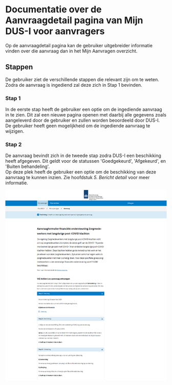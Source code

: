 # Documentatie over de Aanvraagdetail pagina van Mijn DUS-I voor aanvragers

Op de aanvraagdetail pagina kan de gebruiker uitgebreider informatie vinden over die aanvraag dan in het Mijn Aanvragen overzicht.

## Stappen

De gebruiker ziet de verschillende stappen die relevant zijn om te weten.  
Zodra de aanvraag is ingediend zal deze zich in Stap 1 bevinden.  

### Stap 1

In de eerste stap heeft de gebruiker een optie om de ingediende aanvraag in te zien. Dit zal een nieuwe pagina openen met daarbij alle gegevens zoals aangeleverd door de gebruiker en zullen worden beoordeeld door DUS-I.  
De gebruiker heeft geen mogelijkheid om de ingediende aanvraag te wijzigen.

### Stap 2

De aanvraag bevindt zich in de tweede stap zodra DUS-I een beschikking heeft afgegeven. Dit geldt voor de statussen 'Goedgekeurd', 'Afgekeurd', en 'Buiten behandeling'.  
Op deze plek heeft de gebruiker een optie om de beschikking van deze aanvraag te kunnen inzien. Zie hoofdstuk _5. Bericht detail_ voor meer informatie.

![Aanvraag detailpagina](./images/DUSI%20aanvraag%20detailpagina2.png)
